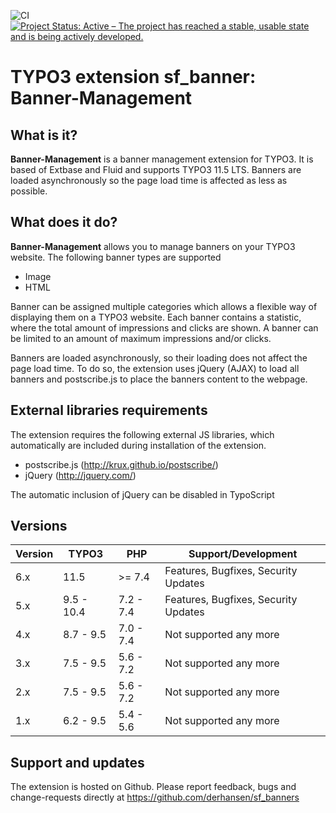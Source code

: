 ![CI](https://github.com/derhansen/sf_banners/workflows/CI/badge.svg)
[![Project Status: Active – The project has reached a stable, usable state and is being actively developed.](https://www.repostatus.org/badges/latest/active.svg)](https://www.repostatus.org/#active)

TYPO3 extension sf_banner: Banner-Management
===========================================

## What is it?

**Banner-Management** is a banner management extension for TYPO3. It is based of Extbase and Fluid and supports TYPO3
11.5 LTS. Banners are loaded asynchronously so the page load time is affected as less as possible.

## What does it do?

**Banner-Management** allows you to manage banners on your TYPO3 website. The following banner types are supported

* Image
* HTML

Banner can be assigned multiple categories which allows a flexible way of displaying them on a TYPO3 website.
Each banner contains a statistic, where the total amount of impressions and clicks are shown. A banner can be limited
to an amount of maximum impressions and/or clicks. 

Banners are loaded asynchronously, so their loading does not affect the page load time. To do so, the extension
uses jQuery (AJAX) to load all banners and postscribe.js to place the banners content to the webpage.

## External libraries requirements

The extension requires the following external JS libraries, which automatically are included during installation
of the extension.

* postscribe.js (http://krux.github.io/postscribe/)
* jQuery (http://jquery.com/)

The automatic inclusion of jQuery can be disabled in TypoScript

## Versions

| Version             | TYPO3      | PHP       | Support/Development                     |
| ------------------- | ---------- | ----------|---------------------------------------- |
| 6.x                 | 11.5       | >= 7.4    | Features, Bugfixes, Security Updates    |
| 5.x                 | 9.5 - 10.4 | 7.2 - 7.4 | Features, Bugfixes, Security Updates    |
| 4.x                 | 8.7 - 9.5  | 7.0 - 7.4 | Not supported any more                  |
| 3.x                 | 7.5 - 9.5  | 5.6 - 7.2 | Not supported any more                  |
| 2.x                 | 7.5 - 9.5  | 5.6 - 7.2 | Not supported any more                  |
| 1.x                 | 6.2 - 9.5  | 5.4 - 5.6 | Not supported any more                  |

## Support and updates

The extension is hosted on Github. Please report feedback, bugs and change-requests directly at https://github.com/derhansen/sf_banners
